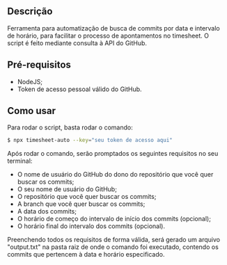 ## Descrição

Ferramenta para automatização de busca de commits por data e intervalo de horário, para facilitar o processo de apontamentos no timesheet.
O script é feito mediante consulta à API do GitHub.

## Pré-requisitos

- NodeJS;
- Token de acesso pessoal válido do GitHub.

## Como usar

Para rodar o script, basta rodar o comando:

```bash
$ npx timesheet-auto --key="seu token de acesso aqui"
```

Após rodar o comando, serão promptados os seguintes requisitos no seu terminal:

- O nome de usuário do GitHub do dono do repositório que você quer buscar os commits;
- O seu nome de usuário do GitHub;
- O repositório que você quer buscar os commits;
- A branch que você quer buscar os commits;
- A data dos commits;
- O horário de começo do intervalo de início dos commits (opcional);
- O horário final do intervalo dos commits (opcional).

Preenchendo todos os requisitos de forma válida, será gerado um arquivo "output.txt" na pasta raiz de onde o comando foi executado,
contendo os commits que pertencem à data e horário especificado.
